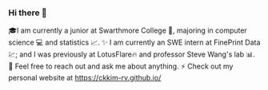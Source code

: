 ### Hi there 👋

<!--
**ckkim-rv/ckkim-rv** is a ✨ _special_ ✨ repository because its `README.md` (this file) appears on your GitHub profile.

Here are some ideas to get you started:

- 🔭 I’m currently working on ...
- 🌱 I’m currently learning ...
- 👯 I’m looking to collaborate on ...
- 🤔 I’m looking for help with ...
- 💬 Ask me about ...
- 📫 How to reach me: ...
- 😄 Pronouns: ...
- ⚡ Fun fact: ...
-->

🎓I am currently a junior at Swarthmore College 🏫, majoring in computer science 💻 and statistics 📈.
✨ I am currently an SWE intern at FinePrint Data💹; and I was previously at LotusFlare🔥 and professor Steve Wang's lab 📊.
💬 Feel free to reach out and ask me about anything.
⚡ Check out my personal website at https://ckkim-rv.github.io/
